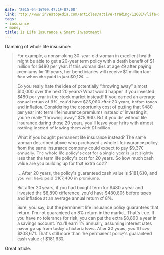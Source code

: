 ```yaml
---
date: '2015-04-16T09:47:19-07:00'
link: http://www.investopedia.com/articles/active-trading/120814/life-insurance-smart-investment.asp
tags:
- insurance
- money
title: Is Life Insurance A Smart Investment?
---
```


Damning of whole life insurance:

>For example, a nonsmoking 30-year-old woman in excellent health might be able to get a 20-year term policy with a death benefit of $1 million for $480 per year. If this woman dies at age 49 after paying premiums for 19 years, her beneficiaries will receive $1 million tax-free when she paid in just $9,120. …
>
>Do you really hate the idea of potentially “throwing away” almost $10,000 over the next 20 years? What would happen if you invested $480 per year in the stock market instead? If you earned an average annual return of 8%, you'd have $25,960 after 20 years, before taxes and inflation. Considering the opportunity cost of putting that $480 per year into term life insurance premiums instead of investing it, you're really “throwing away” $25,960. But if you die without life insurance during those 20 years, you'll leave your heirs with almost nothing instead of leaving them with $1 million.
>
>What if you bought permanent life insurance instead? The same woman described above who purchased a whole life insurance policy from the same insurance company could expect to pay $9,370 annually. The whole life policy's cost for a single year is just slightly less than the term life policy's cost for 20 years. So how much cash value are you building up for that extra cost?
>
>… After 20 years, the policy's guaranteed cash value is $181,630, and you will have paid $187,400 in premiums.
>
>But after 20 years, if you had bought term for $480 a year and invested the $8,890 difference, you'd have $480,806 before taxes and inflation at an average annual return of 8%.
>
>Sure, you say, but the permanent life insurance policy guarantees that return. I'm not guaranteed an 8% return in the market. That's true. If you have no tolerance for risk, you can put the extra $8,890 a year in a savings account. You'll earn 1% annually, assuming interest rates never go up from today's historic lows. After 20 years, you'll have $208,671. That's still more than the permanent policy's guaranteed cash value of $181,630.

Great article.
